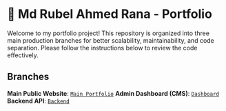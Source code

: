 # 💼 Md Rubel Ahmed Rana - Portfolio
Welcome to my portfolio project! This repository is organized into three main production branches for better scalability, maintainability, and code separation. Please follow the instructions below to review the code effectively.



## Branches

**Main Public Website**: [`Main Portfolio`](https://github.com/Md-Rubel-Ahmed-Rana/Portfolio/tree/portfolio-main-prod) 
**Admin Dashboard (CMS)**: [`Dashboard`](https://github.com/Md-Rubel-Ahmed-Rana/Portfolio/tree/dashboard-prod)  
**Backend API**: [`Backend`](https://github.com/Md-Rubel-Ahmed-Rana/Portfolio/tree/backend-prod)         
